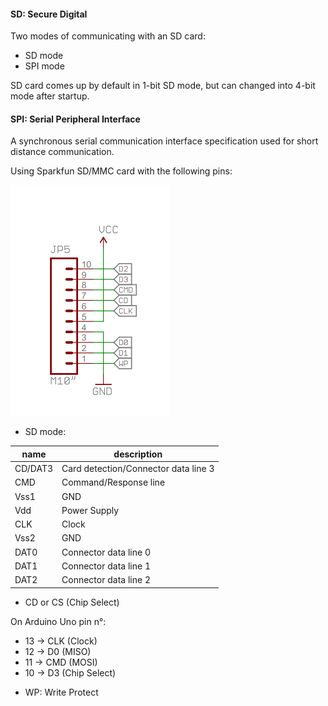 #### SD: Secure Digital

Two modes of communicating with an SD card:

* SD mode
* SPI mode

SD card comes up by default in 1-bit SD mode, but can changed into 4-bit mode after startup.


#### SPI: Serial Peripheral Interface

A synchronous serial communication interface specification used for short distance communication.


Using Sparkfun SD/MMC card with the following pins:

![sparkfun_sd_mmc_card](./img/sparkfun_sd_mmc_card.png)


* SD mode:

name | description
-----|------------
CD/DAT3 | Card detection/Connector data line 3
CMD | Command/Response line 
Vss1 | GND 
Vdd | Power Supply
CLK | Clock
Vss2 | GND
DAT0 | Connector data line 0
DAT1 | Connector data line 1
DAT2 | Connector data line 2


* CD or CS (Chip Select)


On Arduino Uno pin n°:

* 13 -> CLK (Clock)
* 12 -> D0 (MISO)
* 11 -> CMD (MOSI)
* 10 -> D3 (Chip Select)

- WP: Write Protect


